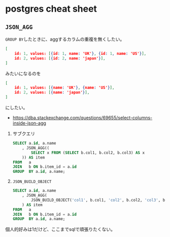 # postgres cheat sheet

## `JSON_AGG`

`GROUP BY`したときに、aggするカラムの重複を無くしたい。

```json
[
    id: 1, values: [{id: 1, name: 'UK'}, {id: 1, name: 'US'}],
    id: 2, values: [{id: 2, name: 'japan'}],
]
```

みたいになるのを

```json
[
    id: 1, values: [{name: 'UK'}, {name: 'US'}],
    id: 2, values: [{name: 'japan'}],
]
```

にしたい。

- <https://dba.stackexchange.com/questions/69655/select-columns-inside-json-agg>

1. サブクエリ
    ```sql
    SELECT a.id, a.name
        , JSON_AGG((
            SELECT x FROM (SELECT b.col1, b.col2, b.col3) AS x
        )) AS item
    FROM   a
    JOIN   b ON b.item_id = a.id
    GROUP  BY a.id, a.name;
    ```
2. `JSON_BUILD_OBJECT`
    ```sql
    SELECT a.id, a.name
        , JSON_AGG(
            JSON_BUILD_OBJECT('col1', b.col1, 'col2', b.col2, 'col3', b.col3)
        ) AS item
    FROM   a
    JOIN   b ON b.item_id = a.id
    GROUP  BY a.id, a.name;
    ```

個人的好みは1だけど、ここまでsqlで頑張りたくない。
